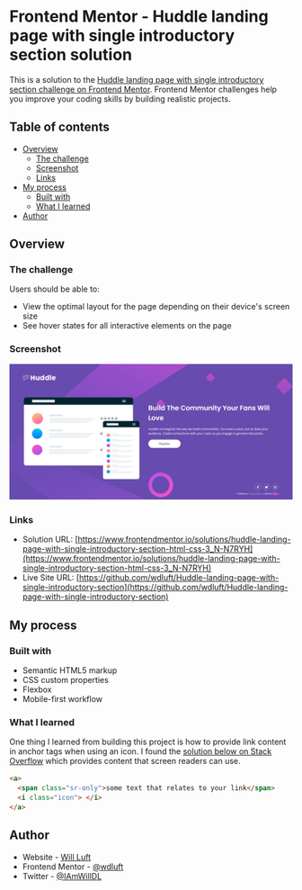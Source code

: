 # Frontend Mentor - Huddle landing page with single introductory section solution

This is a solution to the [Huddle landing page with single introductory section challenge on Frontend Mentor](https://www.frontendmentor.io/challenges/huddle-landing-page-with-a-single-introductory-section-B_2Wvxgi0). Frontend Mentor challenges help you improve your coding skills by building realistic projects.

## Table of contents

- [Overview](#overview)
  - [The challenge](#the-challenge)
  - [Screenshot](#screenshot)
  - [Links](#links)
- [My process](#my-process)
  - [Built with](#built-with)
  - [What I learned](#what-i-learned)
- [Author](#author)

## Overview

### The challenge

Users should be able to:

- View the optimal layout for the page depending on their device's screen size
- See hover states for all interactive elements on the page

### Screenshot

![](./design/Screenshot.jpg)

### Links

- Solution URL: [https://www.frontendmentor.io/solutions/huddle-landing-page-with-single-introductory-section-html-css-3_N-N7RYH](https://www.frontendmentor.io/solutions/huddle-landing-page-with-single-introductory-section-html-css-3_N-N7RYH)
- Live Site URL: [https://github.com/wdluft/Huddle-landing-page-with-single-introductory-section](https://github.com/wdluft/Huddle-landing-page-with-single-introductory-section)

## My process

### Built with

- Semantic HTML5 markup
- CSS custom properties
- Flexbox
- Mobile-first workflow

### What I learned

One thing I learned from building this project is how to provide link content in anchor tags when using an icon. I found the [solution below on Stack Overflow](https://stackoverflow.com/questions/16791791/anchor-element-found-with-a-valid-href-attribute-but-no-link-content-has-been-s#23936969) which provides content that screen readers can use.

```html
<a>
  <span class="sr-only">some text that relates to your link</span>
  <i class="icon"> </i>
</a>
```

## Author

- Website - [Will Luft](https://www.willluft.com)
- Frontend Mentor - [@wdluft](https://www.frontendmentor.io/profile/wdluft)
- Twitter - [@IAmWillDL](https://www.twitter.com/IAmWillDL)
